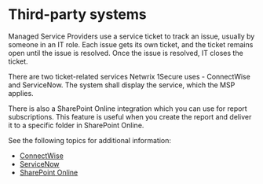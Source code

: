 # Third-party systems

Managed Service Providers use a service ticket to track an issue, usually by someone in an IT role.
Each issue gets its own ticket, and the ticket remains open until the issue is resolved. Once the
issue is resolved, IT closes the ticket.

There are two ticket-related services Netwrix 1Secure uses - ConnectWise and ServiceNow. The system
shall display the service, which the MSP applies.

There is also a SharePoint Online integration which you can use for report subscriptions. This
feature is useful when you create the report and deliver it to a specific folder in SharePoint
Online.

See the following topics for additional information:

- [ConnectWise](connectwise.md)
- [ServiceNow](servicenow.md)
- [SharePoint Online](sharepointonline.md)
